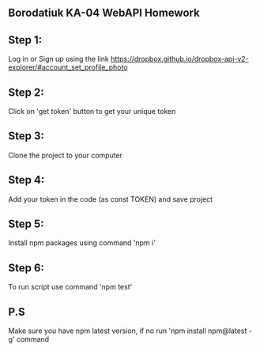 ## Borodatiuk KA-04 WebAPI Homework
## Step 1:
Log in or Sign up using the link https://dropbox.github.io/dropbox-api-v2-explorer/#account_set_profile_photo
## Step 2:
Click on 'get token' button to get your unique token
## Step 3:
Clone the project to your computer
## Step 4:
Add your token in the code (as const TOKEN) and save project
## Step 5:
Install npm packages using command 'npm i'
## Step 6: 
To run script use command 'npm test'
## P.S
Make sure you have npm latest version, if no run 'npm install npm@latest -g' command
